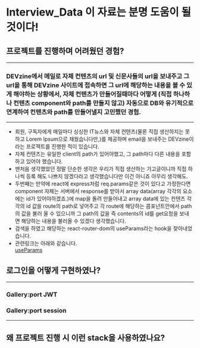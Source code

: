 # **Interview_Data** 이 자료는 분명 도움이 될 것이다!

## 프로젝트를 진행하며 어려웠던 경험?

---

### DEVzine에서 메일로 자체 컨텐츠의 url 및 신문사들의 url을 보내주고 그 url을 통해 DEVzine 사이트에 접속하면 그 url에 해당하는 내용을 볼 수 있게 해야하는 상황에서, 자체 컨텐츠가 만들어질때마다 어떻게 (직접 하나하나 컨텐츠 component와 path를 만들지 않고) 자동으로 DB와 유기적으로 연계하여 컨텐츠와 path를 만들어낼지 고민했던 경험.

---

- 회원, 구독자에게 매일마다 싱싱한 IT뉴스와 자체 컨텐츠(물론 직접 생산하지는 못하고 Lorem Ipsum으로 채웠습니다만,)를 제공하며 email을 보내주는 DEVzine이라는 프로젝트를 진행한 적이 있습니다.
- 자체 컨텐츠는 유일한 client의 path가 있어야했고, 그 path마다 다른 내용을 포함하고 있어야 했습니다.
- 맨처음 생각했었던 정말 단순한 생각은 우리가 직접 생산하는 기고글이니까 직접 하나씩 등록 해도 나쁘지 않겠다라고 생각했습니다만 이건 아니죠 아무리 생각해도.
- 두번째는 만약에 react에 express처럼 req.params같은 것이 있다고 가정한다면 component 자체는 서버에서 response를 받아서 array data(array 각각의 요소에는 id가 있어야하겠죠.)에 map을 돌려 만들어내고 array data에 있는 컨텐츠 각각의 id 값을 route의 path로 넣어주고 각 route에 해당하는 콤포넌트안에서 path의 값을 불러 올 수 있으니까 그 path의 값을 즉 contents의 id를 get요청을 보내면 해당하는 내용을 불러올 수 있겠다 생각했습니다.
- 검색을 하였고 해당하는 react-router-dom의 useParams라는 hook을 찾아내었습니다.
- 관련링크는 아래와 같습니다.  
  [useParams](https://reactrouter.com/web/example/url-params)

## 로그인을 어떻게 구현하였나?

---

### Gallery:port JWT

### Gallery:port session

---

## 왜 프로젝트 진행 시 이런 stack을 사용하였나요?
